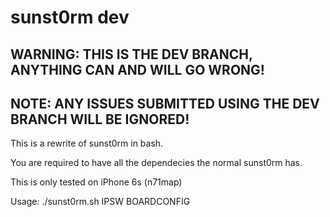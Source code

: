 # sunst0rm dev

## WARNING: THIS IS THE DEV BRANCH, ANYTHING CAN AND WILL GO WRONG!

## NOTE: ANY ISSUES SUBMITTED USING THE DEV BRANCH WILL BE IGNORED!

This is a rewrite of sunst0rm in bash.

You are required to have all the dependecies the normal sunst0rm has.

This is only tested on iPhone 6s (n71map)

Usage: ./sunst0rm.sh IPSW BOARDCONFIG
